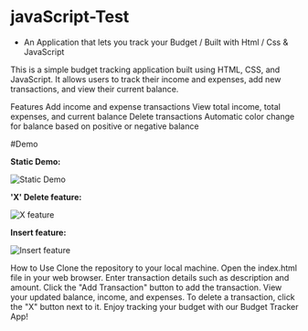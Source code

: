 # javaScript-Test

- An Application that lets you track your Budget / Built with Html / Css & JavaScript

This is a simple budget tracking application built using HTML, CSS, and JavaScript. It allows users to track their income and expenses, add new transactions, and view their current balance.

Features
Add income and expense transactions
View total income, total expenses, and current balance
Delete transactions
Automatic color change for balance based on positive or negative balance

#Demo

**Static Demo:**

![Static Demo](D:\javaScript-Test\images\1.png)

**'X' Delete feature:**

![X feature](D:\javaScript-Test\images\2.png)

**Insert feature:**

![Insert feature](D:\javaScript-Test\images\3.png)


How to Use
Clone the repository to your local machine.
Open the index.html file in your web browser.
Enter transaction details such as description and amount.
Click the "Add Transaction" button to add the transaction.
View your updated balance, income, and expenses.
To delete a transaction, click the "X" button next to it.
Enjoy tracking your budget with our Budget Tracker App!